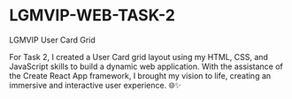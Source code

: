 # LGMVIP-WEB-TASK-2
LGMVIP
User Card Grid

For Task 2, I created a User Card grid layout using my HTML, CSS, and JavaScript skills to build a dynamic web application.
With the assistance of the Create React App framework, I brought my vision to life, creating an immersive and interactive user experience. 🌐✨
